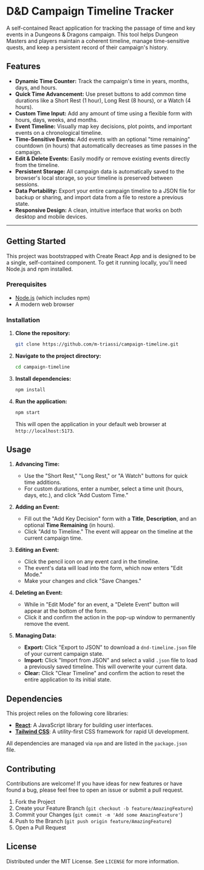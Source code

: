 # D&D Campaign Timeline Tracker

A self-contained React application for tracking the passage of time and key events in a Dungeons & Dragons campaign. This tool helps Dungeon Masters and players maintain a coherent timeline, manage time-sensitive quests, and keep a persistent record of their campaign's history.

## Features

- **Dynamic Time Counter:** Track the campaign's time in years, months, days, and hours.
- **Quick Time Advancement:** Use preset buttons to add common time durations like a Short Rest (1 hour), Long Rest (8 hours), or a Watch (4 hours).
- **Custom Time Input:** Add any amount of time using a flexible form with hours, days, weeks, and months.
- **Event Timeline:** Visually map key decisions, plot points, and important events on a chronological timeline.
- **Time-Sensitive Events:** Add events with an optional "time remaining" countdown (in hours) that automatically decreases as time passes in the campaign.
- **Edit & Delete Events:** Easily modify or remove existing events directly from the timeline.
- **Persistent Storage:** All campaign data is automatically saved to the browser's local storage, so your timeline is preserved between sessions.
- **Data Portability:** Export your entire campaign timeline to a JSON file for backup or sharing, and import data from a file to restore a previous state.
- **Responsive Design:** A clean, intuitive interface that works on both desktop and mobile devices.

---

## Getting Started

This project was bootstrapped with Create React App and is designed to be a single, self-contained component. To get it running locally, you'll need Node.js and npm installed.

### Prerequisites

- [Node.js](https://nodejs.org/) (which includes npm)
- A modern web browser

### Installation

1.  **Clone the repository:**
    ```bash
    git clone https://github.com/m-triassi/campaign-timeline.git
    ```
2.  **Navigate to the project directory:**
    ```bash
    cd campaign-timeline
    ```
3.  **Install dependencies:**
    ```bash
    npm install
    ```
4.  **Run the application:**
    ```bash
    npm start
    ```
    This will open the application in your default web browser at `http://localhost:5173`.

## Usage

1.  **Advancing Time:**
    - Use the "Short Rest," "Long Rest," or "A Watch" buttons for quick time additions.
    - For custom durations, enter a number, select a time unit (hours, days, etc.), and click "Add Custom Time."

2.  **Adding an Event:**
    - Fill out the "Add Key Decision" form with a **Title**, **Description**, and an optional **Time Remaining** (in hours).
    - Click "Add to Timeline." The event will appear on the timeline at the current campaign time.

3.  **Editing an Event:**
    - Click the pencil icon on any event card in the timeline.
    - The event's data will load into the form, which now enters "Edit Mode."
    - Make your changes and click "Save Changes."

4.  **Deleting an Event:**
    - While in "Edit Mode" for an event, a "Delete Event" button will appear at the bottom of the form.
    - Click it and confirm the action in the pop-up window to permanently remove the event.

5.  **Managing Data:**
    - **Export:** Click "Export to JSON" to download a `dnd-timeline.json` file of your current campaign state.
    - **Import:** Click "Import from JSON" and select a valid `.json` file to load a previously saved timeline. This will overwrite your current data.
    - **Clear:** Click "Clear Timeline" and confirm the action to reset the entire application to its initial state.


## Dependencies

This project relies on the following core libraries:

- **[React](https://reactjs.org/)**: A JavaScript library for building user interfaces.
- **[Tailwind CSS](https://tailwindcss.com/)**: A utility-first CSS framework for rapid UI development.

All dependencies are managed via `npm` and are listed in the `package.json` file.


## Contributing

Contributions are welcome! If you have ideas for new features or have found a bug, please feel free to open an issue or submit a pull request.

1.  Fork the Project
2.  Create your Feature Branch (`git checkout -b feature/AmazingFeature`)
3.  Commit your Changes (`git commit -m 'Add some AmazingFeature'`)
4.  Push to the Branch (`git push origin feature/AmazingFeature`)
5.  Open a Pull Request


## License

Distributed under the MIT License. See `LICENSE` for more information.
